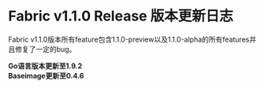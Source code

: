 # Fabric v1.1.0 Release 版本更新日志

Fabric v1.1.0版本所有feature包含1.1.0-preview以及1.1.0-alpha的所有features并且修复了一定的bug。

__Go语言版本更新至1.9.2__<br>
__Baseimage更新至0.4.6__<br>

